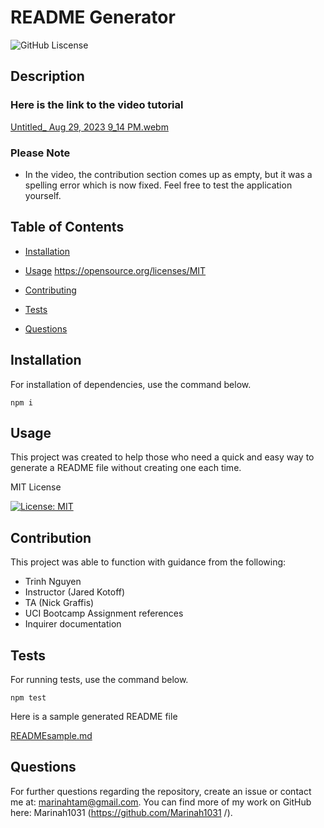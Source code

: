 # README Generator
![GitHub Liscense](https://img.shields.io/badge/license-MIT-blue.svg)

## Description
### Here is the link to the video tutorial

[Untitled_ Aug 29, 2023 9_14 PM.webm](https://github.com/Marinah1031/CharacterCount09/assets/125934804/e5707881-10ad-4b54-a02a-e96458cd47e3)
### Please Note
- In the video, the contribution section comes up as empty, but it was a spelling error which is now fixed. Feel free to test the application yourself. 

## Table of Contents

* [Installation](#installation)

* [Usage](#usage)
https://opensource.org/licenses/MIT
* [Contributing](#contributing)

* [Tests](#tests)

* [Questions](#questions)

## Installation

For installation of dependencies, use the command below.

```
npm i
```

## Usage 

This project was created to help those who need a quick and easy way to generate a README file without creating one each time.

  MIT License
  
  [![License: MIT](https://img.shields.io/badge/License-MIT-yellow.svg)](https://opensource.org/licenses/MIT)

  

## Contribution

This project was able to function with guidance from the following:
- Trinh Nguyen
- Instructor (Jared Kotoff)
- TA (Nick Graffis)
- UCI Bootcamp Assignment references
- Inquirer documentation

## Tests

For running tests, use the command below.

```
npm test
```
Here is a sample generated README file


[READMEsample.md](https://github.com/Marinah1031/CharacterCount09/files/12472990/READMEsample.md)


## Questions

For further questions regarding the repository, create an issue or contact me at: marinahtam@gmail.com. You can find more of my work on GitHub here: Marinah1031 (https://github.com/Marinah1031 /).
